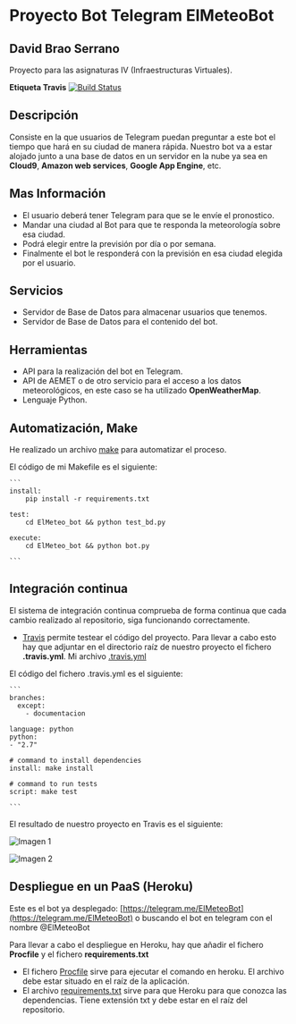 # Proyecto Bot Telegram ElMeteoBot

## David Brao Serrano

Proyecto para las asignaturas IV (Infraestructuras Virtuales).

**Etiqueta Travis**
[![Build Status](https://travis-ci.org/dabrase/proyectoIV.svg?branch=master)](https://travis-ci.org/dabrase/proyectoIV)

## Descripción

Consiste en la que usuarios de Telegram puedan preguntar a este bot el tiempo que hará en su ciudad de manera rápida. Nuestro bot va a estar alojado junto a una base de datos en un servidor en la nube ya sea en **Cloud9**, **Amazon web services**, **Google App Engine**, etc.

## Mas Información

-	El usuario deberá tener Telegram para que se le envíe el pronostico.
-	Mandar una ciudad al Bot para que te responda la meteorología sobre esa ciudad.
-	Podrá elegir entre la previsión por día o por semana.
-	Finalmente el bot le responderá con la previsión en esa ciudad elegida por el usuario.


## Servicios

-	Servidor de Base de Datos para almacenar usuarios que tenemos.
-	Servidor de Base de Datos para el contenido del bot.

## Herramientas

-	API para la realización del bot en Telegram.
-	API de AEMET o de otro servicio para el acceso a los datos meteorológicos, en este caso se ha utilizado **OpenWeatherMap**.
-	Lenguaje Python.

## Automatización, Make

He realizado un archivo [make](https://github.com/dabrase/proyectoIV/blob/master/Makefile) para automatizar el proceso.

El código de mi Makefile es el siguiente:

	```
	install:
		pip install -r requirements.txt

	test:
		cd ElMeteo_bot && python test_bd.py

	execute:
		cd ElMeteo_bot && python bot.py

	```

## Integración continua

El sistema de integración continua comprueba de forma continua que cada cambio realizado al repositorio, siga funcionando correctamente.

-	[Travis](https://travis-ci.org/) permite testear el código del proyecto. Para llevar a cabo esto hay que adjuntar en el directorio raíz de nuestro proyecto el fichero **.travis.yml**. Mi archivo [.travis.yml](https://github.com/dabrase/proyectoIV/blob/master/.travis.yml)

El código del fichero .travis.yml es el siguiente:

	```
	branches:
	  except:
		- documentacion

	language: python
	python:
	- "2.7"

	# command to install dependencies
	install: make install

	# command to run tests
	script: make test

	```

El resultado de nuestro proyecto en Travis es el siguiente:

![Imagen 1](http://i68.tinypic.com/1zxa54n.png) 

![Imagen 2](http://i67.tinypic.com/2gtqnhs.png)

## Despliegue en un PaaS (Heroku)

Este es el bot ya desplegado: [https://telegram.me/ElMeteoBot](https://telegram.me/ElMeteoBot) o buscando el bot en telegram con el nombre @ElMeteoBot

Para llevar a cabo el despliegue en Heroku, hay que añadir el fichero **Procfile** y el fichero **requirements.txt**

-	El fichero [Procfile](proyectoIV/Procfile) sirve para ejecutar el comando en heroku. El archivo debe estar situado en el raíz de la aplicación.
-	El archivo [requirements.txt](proyectoIV/requirements.txt) sirve para que Heroku para que conozca las dependencias. Tiene extensión txt y debe estar en el raíz del repositorio.






